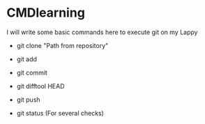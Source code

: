 # CMDlearning
I will write some basic commands here to execute git on my Lappy
* git clone "Path from repository"
* git add
* git commit
* git difftool HEAD
* git push


* git status (For several checks) 
